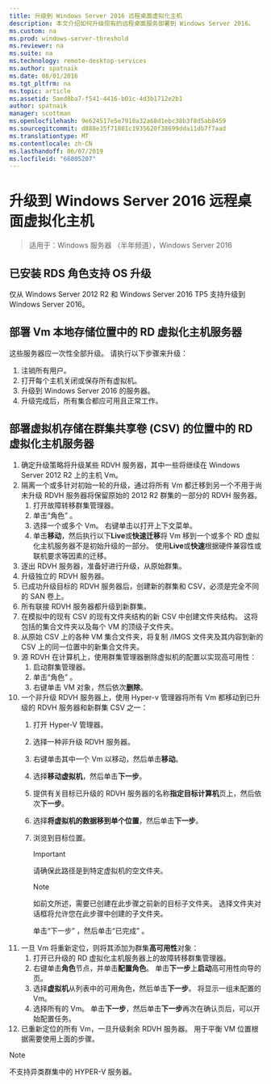 ```yaml
---
title: 升级到 Windows Server 2016 远程桌面虚拟化主机
description: 本文介绍如何升级现有的远程桌面服务部署到 Windows Server 2016。
ms.custom: na
ms.prod: windows-server-threshold
ms.reviewer: na
ms.suite: na
ms.technology: remote-desktop-services
ms.author: spatnaik
ms.date: 08/01/2016
ms.tgt_pltfrm: na
ms.topic: article
ms.assetid: 5aed8ba7-f541-4416-b01c-4d3b1712e2b1
author: spatnaik
manager: scottman
ms.openlocfilehash: 9e624517e5e7910a32a68d1ebc38b3f8d5ab8459
ms.sourcegitcommit: d888e35f71801c1935620f38699dda11db7f7aad
ms.translationtype: MT
ms.contentlocale: zh-CN
ms.lasthandoff: 06/07/2019
ms.locfileid: "66805207"
---
```

# <a name="upgrading-your-remote-desktop-virtualization-host-to-windows-server-2016"></a>升级到 Windows Server 2016 远程桌面虚拟化主机

>适用于：Windows 服务器 （半年频道），Windows Server 2016

## <a name="supported-os-upgrades-with-rds-role-installed"></a>已安装 RDS 角色支持 OS 升级
仅从 Windows Server 2012 R2 和 Windows Server 2016 TP5 支持升级到 Windows Server 2016。

## <a name="rd-virtualization-host-servers-in-the-deployment-where-vms-are-stored-locally"></a>部署 Vm 本地存储位置中的 RD 虚拟化主机服务器
这些服务器应一次性全部升级。 请执行以下步骤来升级：

1. 注销所有用户。
1. 打开每个主机关闭或保存所有虚拟机。 
1. 升级到 Windows Server 2016 的服务器。 
1. 升级完成后，所有集合都应可用且正常工作。      

## <a name="rd-virtualization-host-servers-in-the-deployment-where-vms-are-stored-in-cluster-shared-volumes-csv"></a>部署虚拟机存储在群集共享卷 (CSV) 的位置中的 RD 虚拟化主机服务器 

1. 确定升级策略将升级某些 RDVH 服务器，其中一些将继续在 Windows Server 2012 R2 上的主机 Vm。  
2. 隔离一个或多针对初始一轮的升级，通过将所有 Vm 都迁移到另一个不用于尚未升级 RDVH 服务器将保留原始的 2012 R2 群集的一部分的 RDVH 服务器。
    1. 打开故障转移群集管理器。 
    1. 单击“角色”  。 
    1. 选择一个或多个 Vm。 右键单击以打开上下文菜单。 
    1. 单击**移动**，然后执行以下**Live**或**快速迁移**将 Vm 移到一个或多个 RD 虚拟化主机服务器不是初始升级的一部分。 使用**Live**或**快速**根据硬件兼容性或联机要求等因素的迁移。 
3. 逐出 RDVH 服务器，准备好进行升级，从原始群集。 
4. 升级独立的 RDVH 服务器。 
5. 已成功升级目标的 RDVH 服务器后，创建新的群集和 CSV，必须是完全不同的 SAN 卷上。
6. 所有联接 RDVH 服务器都升级到新群集。 
7. 在模拟中的现有 CSV 的现有文件夹结构的新 CSV 中创建文件夹结构。 这将包括的集合文件夹以及每个 VM 的顶级子文件夹。 
8. 从原始 CSV 上的各种 VM 集合文件夹，将复制 /IMGS 文件夹及其内容到新的 CSV 上的同一位置中的新集合文件夹。 
9. 源 RDVH 在计算机上，使用群集管理器删除虚拟机的配置以实现高可用性：
    1. 启动群集管理器。 
    1. 单击“角色”  。 
    1. 右键单击 VM 对象，然后依次**删除**。 
10. 一个非升级 RDVH 服务器上，使用 Hyper-v 管理器将所有 Vm 都移动到已升级的 RDVH 服务器和新群集 CSV 之一：
    1. 打开 Hyper-V 管理器。 
    2. 选择一种非升级 RDVH 服务器。 
    3. 右键单击其中一个 Vm 以移动，然后单击**移动**。 
    4. 选择**移动虚拟机**，然后单击**下一步**。 
    5. 提供有关目标已升级的 RDVH 服务器的名称**指定目标计算机**页上，然后依次**下一步**。 
    6. 选择**将虚拟机的数据移到单个位置**，然后单击**下一步**。 
    7. 浏览到目标位置。 
       > [!IMPORTANT]
       > 请确保此路径是到特定虚拟机的空文件夹。 

       > [!NOTE]
       > 如前文所述，需要已创建在此步骤之前新的目标子文件夹。 选择文件夹对话框将允许您在此步骤中创建的子文件夹。 
    
       单击“下一步”  ，然后单击“已完成”  。 
11. 一旦 Vm 将重新定位，则将其添加为群集**高可用性**对象：
     1. 打开已升级的 RD 虚拟化主机服务器上的故障转移群集管理器。 
     1. 右键单击**角色**节点，并单击**配置角色**。 单击**下一步**上**启动**高可用性向导的页。 
     1. 选择**虚拟机**从列表中的可用角色，然后单击**下一步**。 将显示一组未配置的 Vm。 
     1. 选择所有的 Vm。 单击**下一步**，然后单击**下一步**再次在确认页后，可以开始配置任务。  
12. 已重新定位的所有 Vm，一旦升级剩余 RDVH 服务器。 用于平衡 VM 位置根据需要使用上面的步骤。

> [!NOTE]  
> 不支持异类群集中的 HYPER-V 服务器。 
